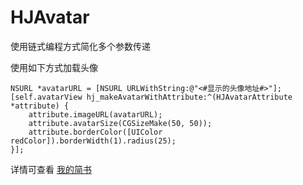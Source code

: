 # HJAvatar
使用链式编程方式简化多个参数传递

使用如下方式加载头像
```objc
NSURL *avatarURL = [NSURL URLWithString:@"<#显示的头像地址#>"];
[self.avatarView hj_makeAvatarWithAttribute:^(HJAvatarAttribute *attribute) {
    attribute.imageURL(avatarURL);
    attribute.avatarSize(CGSizeMake(50, 50));
    attribute.borderColor([UIColor redColor]).borderWidth(1).radius(25);
}];

```

详情可查看 [我的简书](https://www.jianshu.com/p/b84b518ac32b)
